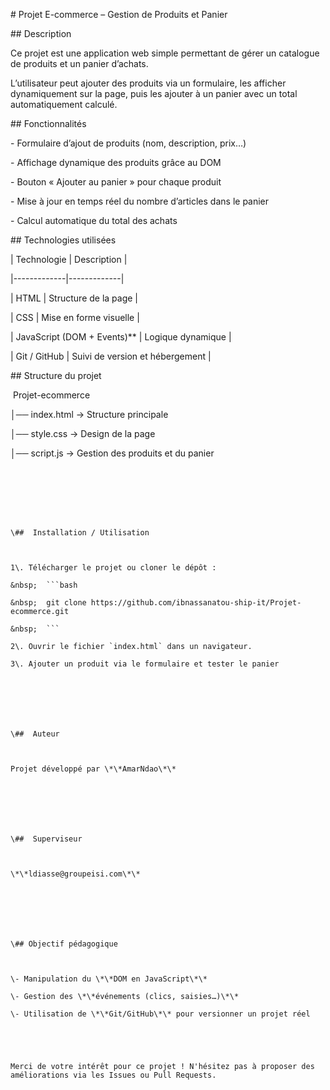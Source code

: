 \# Projet E-commerce – Gestion de Produits et Panier



\##  Description



Ce projet est une application web simple permettant de gérer un catalogue de produits et un panier d’achats.  

L’utilisateur peut ajouter des produits via un formulaire, les afficher dynamiquement sur la page, puis les ajouter à un panier avec un total automatiquement calculé.







\##  Fonctionnalités



\-  Formulaire d’ajout de produits (nom, description, prix…)

\-  Affichage dynamique des produits grâce au DOM

\-  Bouton « Ajouter au panier » pour chaque produit

\-  Mise à jour en temps réel du nombre d’articles dans le panier

\-  Calcul automatique du total des achats







\##  Technologies utilisées



| Technologie | Description |

|-------------|-------------|

| HTML  | Structure de la page |

| CSS    | Mise en forme visuelle |

| JavaScript (DOM + Events)\*\* | Logique dynamique |

| Git / GitHub | Suivi de version et hébergement |







\##  Structure du projet





&nbsp;Projet-ecommerce

│── index.html      → Structure principale

│── style.css       → Design de la page

│── script.js       → Gestion des produits et du panier

```







\##  Installation / Utilisation



1\. Télécharger le projet ou cloner le dépôt :

&nbsp;  ```bash

&nbsp;  git clone https://github.com/ibnassanatou-ship-it/Projet-ecommerce.git

&nbsp;  ```

2\. Ouvrir le fichier `index.html` dans un navigateur.

3\. Ajouter un produit via le formulaire et tester le panier 







\##  Auteur



Projet développé par \*\*AmarNdao\*\*







\##  Superviseur



\*\*ldiasse@groupeisi.com\*\*







\## Objectif pédagogique



\- Manipulation du \*\*DOM en JavaScript\*\*

\- Gestion des \*\*événements (clics, saisies…)\*\*

\- Utilisation de \*\*Git/GitHub\*\* pour versionner un projet réel





Merci de votre intérêt pour ce projet ! N'hésitez pas à proposer des améliorations via les Issues ou Pull Requests.



